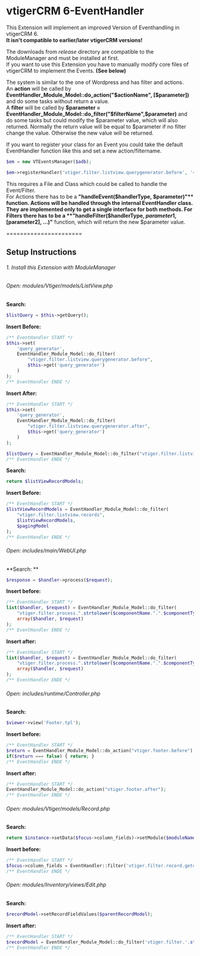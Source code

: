 vtigerCRM 6-EventHandler
======================

This Extension will implement an improved Version of Eventhandling in vtigerCRM 6.  
**It isn't compatible to earlier/later vtigerCRM versions!**

The downloads from *release* directory are compatible to the ModuleManager and must be installed at first.   
If you want to use this Extension you have to manually modify core files of vtigerCRM to implement the Events. **(See below)**

The system is similar to the one of Wordpress and has filter and actions.  
An **action** will be called by **EventHandler_Module_Model::do_action("$actionName", [$parameter])** and do some tasks without return a value.  
A **filter** will be called by **$parameter = EventHandler_Module_Model::do_filter("$filterName",$parameter)** and do some tasks but could modify the $parameter value, which will also returned. Normally the return value will be equal to $parameter if no filter change the value.
Otherwise the new value will be returned.

If you want to register your class for an Event you could take the default EventHandler function like this and set a new action/filtername.
```php
$em = new VTEventsManager($adb);

$em->registerHandler('vtiger.filter.listview.querygenerator.before', '<handlerFile>', '<handlerClass>');
```

This requires a File and Class which could be called to handle the Event/Filter.  
For Actions there has to be a **"handleEvent($handlerType, $parameter)"** function. Actions will be handled through the internal EventHandler class. They are implemented only to get a single interface for both methods.  
For Filters there has to be a **"handleFilter($handlerType, $parameter1, [$parameter2], ...)"** function, which will return the new $parameter value.  

======================
## Setup Instructions

###### 1. Install this Extension with ModuleManager

###### Open: modules/Vtiger/models/ListView.php

**Search:**  
```php
$listQuery = $this->getQuery();
```
**Insert Before:**
```php
/** EventHandler START */
$this->set(
	'query_generator',
	EventHandler_Module_Model::do_filter(
		"vtiger.filter.listview.querygenerator.before",
		$this->get('query_generator')
	)
);
/** EventHandler ENDE */
```
**Insert After:**
```php
/** EventHandler START */
$this->set(
	'query_generator',
	EventHandler_Module_Model::do_filter(
		"vtiger.filter.listview.querygenerator.after",
		$this->get('query_generator')
	)
);

$listQuery = EventHandler_Module_Model::do_filter("vtiger.filter.listview.querygenerator.query", $listQuery, $this->get('query_generator'));
/** EventHandler ENDE */
```

**Search:**
```php
return $listViewRecordModels;
```
**Insert Before:**
```php
/** EventHandler START */
$listViewRecordModels = EventHandler_Module_Model::do_filter(
	"vtiger.filter.listview.records",
	$listViewRecordModels,
	$pagingModel
);
/** EventHandler ENDE */
```	

###### Open: includes/main/WebUI.php

**Search:	**
```php	
$response = $handler->process($request);
```
**Insert before:**
```php
/** EventHandler START */
list($handler, $request) = EventHandler_Module_Model::do_filter(
	"vtiger.filter.process.".strtolower($componentName.".".$componentType).".before",
	array($handler, $request)
);
/** EventHandler ENDE */
```
**Insert after:**
```php
/** EventHandler START */
list($handler, $request) = EventHandler_Module_Model::do_filter(
	"vtiger.filter.process.".strtolower($componentName.".".$componentType).".after",
	array($handler, $request)
);
/** EventHandler ENDE */
```

###### Open: includes/runtime/Controller.php

**Search:**
```php
$viewer->view('Footer.tpl');
```	
**Insert before:**
```php
/** EventHandler START */
$return = EventHandler_Module_Model::do_action("vtiger.footer.before");
if($return === false) { return; }
/** EventHandler ENDE */
```

**Insert after:**
```php
/** EventHandler START */
EventHandler_Module_Model::do_action("vtiger.footer.after");
/** EventHandler ENDE */
```

###### Open: modules/Vtiger/models/Record.php

**Search:**
```php
return $instance->setData($focus->column_fields)->setModule($moduleName)->setEntity($focus);
```	
**Insert before:**
```php
/** EventHandler START */
$focus->column_fields = EventHandler::filter('vtiger.filter.record.getclean', $focus->column_fields, $moduleName);
/** EventHandler ENDE */
```

###### Open: modules/Inventory/views/Edit.php

**Search:**
```php
$recordModel->setRecordFieldValues($parentRecordModel);
```	
**Insert after:**
```php
/** EventHandler START */
$recordModel = EventHandler_Module_Model::do_filter('vtiger.filter.'.strtolower($moduleName).'.convert', $recordModel, $parentRecordModel);
/** EventHandler ENDE */
```